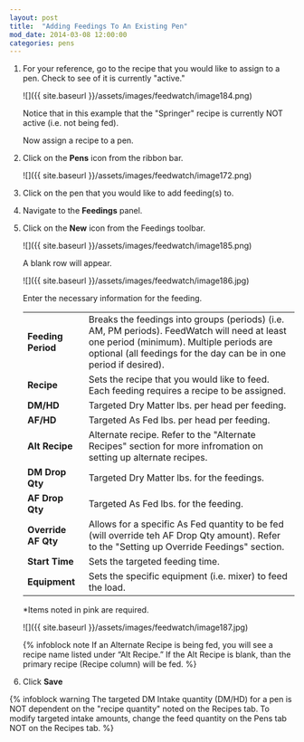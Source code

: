 ```yaml
---
layout: post
title:  "Adding Feedings To An Existing Pen"
mod_date: 2014-03-08 12:00:00
categories: pens
---
```


1.  For your reference, go to the recipe that you would like to assign to a pen. Check to see of it is currently "active."

    ![]({{ site.baseurl }}/assets/images/feedwatch/image184.png)

    Notice that in this example that the "Springer" recipe is currently NOT active (i.e. not being fed).

    Now assign a recipe to a pen.

2.  Click on the **Pens** icon from the ribbon bar.

    ![]({{ site.baseurl }}/assets/images/feedwatch/image172.png)

3.  Click on the pen that you would like to add feeding(s) to.

4.  Navigate to the **Feedings** panel.

5.  Click on the **New** icon from the Feedings toolbar.

    ![]({{ site.baseurl }}/assets/images/feedwatch/image185.png)

    A blank row will appear.

    ![]({{ site.baseurl }}/assets/images/feedwatch/image186.jpg)

    Enter the necessary information for the feeding.

    |   |   |
    |---|---|
    | **Feeding Period** | Breaks the feedings into groups (periods) (i.e. AM, PM periods). FeedWatch will need at least one period (minimum). Multiple periods are optional (all feedings for the day can be in one period if desired). |
    | **Recipe** | Sets the recipe that you would like to feed. Each feeding requires a recipe to be assigned. |
    | **DM/HD** | Targeted Dry Matter lbs. per head per feeding. |
    | **AF/HD** | Targeted As Fed lbs. per head per feeding. |
    | **Alt Recipe** | Alternate recipe. Refer to the "Alternate Recipes" section for more infromation on setting up alternate recipes. |
    | **DM Drop Qty** | Targeted Dry Matter lbs. for the feedings. |
    | **AF Drop Qty** | Targeted As Fed lbs. for the feeding. |
    | **Override AF Qty** | Allows for a specific As Fed quantity to be fed (will override teh AF Drop Qty amount). Refer to the "Setting up Override Feedings" section. |
    | **Start Time** | Sets the targeted feeding time. |
    | **Equipment** | Sets the specific equipment (i.e. mixer) to feed the load. |


    *Items noted in pink are required.

    ![]({{ site.baseurl }}/assets/images/feedwatch/image187.jpg)


    {% infoblock note If an Alternate Recipe is being fed, you will see a recipe name listed under “Alt Recipe.” If the Alt Recipe is blank, than the primary recipe (Recipe column) will be fed. %}

6.  Click **Save**

{% infoblock warning The targeted DM Intake quantity (DM/HD) for a pen is NOT dependent on the "recipe quantity" noted on the Recipes tab. To modify targeted intake amounts, change the feed quantity on the Pens tab NOT on the Recipes tab. %}

